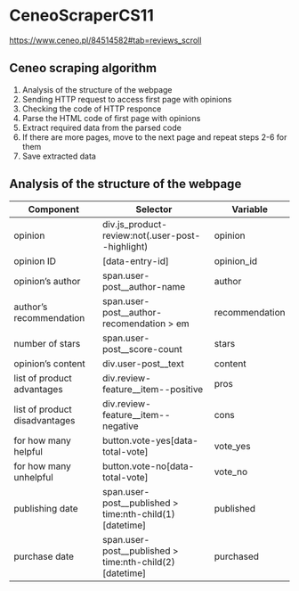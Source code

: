 # CeneoScraperCS11
https://www.ceneo.pl/84514582#tab=reviews_scroll

## Ceneo scraping algorithm
1. Analysis of the structure of the webpage
2. Sending HTTP request to access first page with opinions
3. Checking the code of HTTP responce
4. Parse the HTML code of first page with opinions 
5. Extract required data from the parsed code
6. If there are more pages, move to the next page and repeat steps 2-6 for them
7. Save extracted data

## Analysis of the structure of the webpage
|Component|Selector|Variable|
|---------|--------|--------|
|opinion|div.js_product-review:not(.user-post--highlight)|opinion|
|opinion ID|[data-entry-id]|opinion_id|
|opinion’s author|span.user-post__author-name|author|
|author’s recommendation|span.user-post__author-recomendation > em|recommendation|
|number of stars|span.user-post__score-count|stars|
|opinion’s content|div.user-post__text|content|
|list of product advantages|div.review-feature__item--positive|pros|
|list of product disadvantages|div.review-feature__item--negative|cons|
|for how many helpful|button.vote-yes[data-total-vote]|vote_yes|
|for how many unhelpful|button.vote-no[data-total-vote]|vote_no|
|publishing date|span.user-post__published > time:nth-child(1)[datetime]|published|
|purchase date|span.user-post__published > time:nth-child(2)[datetime]|purchased| 

